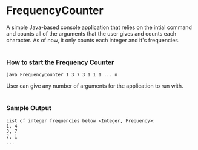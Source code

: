 # FrequencyCounter
A simple Java-based console application that relies on the intial command and counts all of the arguments that the user gives and counts each character. As of now, it only counts each integer and it's frequencies.
<br />
<br />
### How to start the Frequency Counter ###
```
java FrequencyCounter 1 3 7 3 1 1 1 ... n
```
User can give any number of arguments for the application to run with.
<br />
<br />
### Sample Output ###
```
List of integer frequencies below <Integer, Frequency>:
1, 4
3, 7
7, 1
...
```
